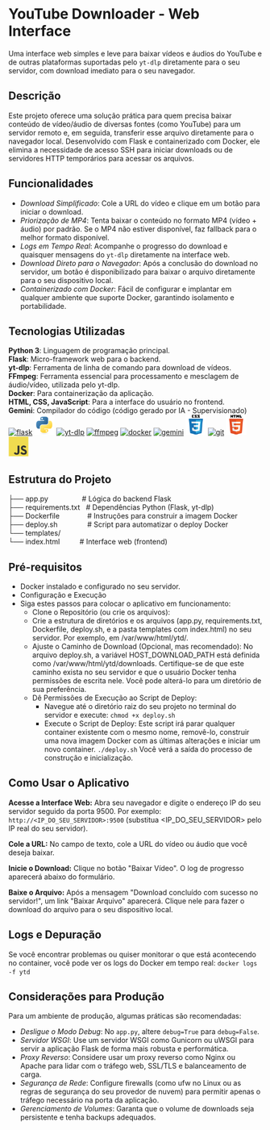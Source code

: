 # YouTube Downloader - Web Interface
Uma interface web simples e leve para baixar vídeos e áudios do YouTube e de outras plataformas suportadas pelo `yt-dlp` diretamente para o seu servidor, com download imediato para o seu navegador.

## Descrição
Este projeto oferece uma solução prática para quem precisa baixar conteúdo de vídeo/áudio de diversas fontes (como YouTube) para um servidor remoto e, em seguida, transferir esse arquivo diretamente para o navegador local. Desenvolvido com Flask e containerizado com Docker, ele elimina a necessidade de acesso SSH para iniciar downloads ou de servidores HTTP temporários para acessar os arquivos.

## Funcionalidades
* *Download Simplificado*: Cole a URL do vídeo e clique em um botão para iniciar o download.
* *Priorização de MP4*: Tenta baixar o conteúdo no formato MP4 (vídeo + áudio) por padrão. Se o MP4 não estiver disponível, faz fallback para o melhor formato disponível.
* *Logs em Tempo Real*: Acompanhe o progresso do download e quaisquer mensagens do `yt-dlp` diretamente na interface web.
* *Download Direto para o Navegador*: Após a conclusão do download no servidor, um botão é disponibilizado para baixar o arquivo diretamente para o seu dispositivo local.
* *Containerizado com Docker*: Fácil de configurar e implantar em qualquer ambiente que suporte Docker, garantindo isolamento e portabilidade.

## Tecnologias Utilizadas
**Python 3**: Linguagem de programação principal.
<br/>
**Flask**: Micro-framework web para o backend.
<br/>
**yt-dlp**: Ferramenta de linha de comando para download de vídeos.
<br/>
**FFmpeg**: Ferramenta essencial para processamento e mesclagem de áudio/vídeo, utilizada pelo yt-dlp.
<br/>
**Docker**: Para containerização da aplicação.
<br/>
**HTML, CSS, JavaScript**: Para a interface do usuário no frontend.
<br/>
**Gemini**: Compilador do código (código gerado por IA - Supervisionado)
<br/>
<a href="https://flask.palletsprojects.com/en/stable/" target="_blank" rel="noreferrer"><img src="https://flask.palletsprojects.com/en/stable/_images/flask-horizontal.png" alt="flask" height="40"/></a>  <a href="https://www.python.org" target="_blank" rel="noreferrer"><img src="https://raw.githubusercontent.com/devicons/devicon/master/icons/python/python-original.svg" alt="python" height="40"/></a>  <a href="https://github.com/yt-dlp/yt-dlp" target="_blank" rel="noreferrer"><img src="https://avatars.githubusercontent.com/u/79589310?s=48&v=4" alt="yt-dlp" height="40"/></a>  <a href="https://ffmpeg.org/" target="_blank" rel="noreferrer"><img src="https://trac.ffmpeg.org/ffmpeg-logo.png" alt="ffmpeg" height="40"/></a> <a href="https://www.docker.com/" target="_blank" rel="noreferrer"><img src="https://banner2.cleanpng.com/20180802/ipp/c26b0dc2951a5195ae50c46f6be2544e.webp" alt="docker" height="40"/></a> <a href="https://www.docker.com/" target="_blank" rel="noreferrer"><img src="https://upload.wikimedia.org/wikipedia/commons/thumb/8/8a/Google_Gemini_logo.svg/344px-Google_Gemini_logo.svg.png" alt="gemini" height="40"/></a>  <a href="https://www.w3schools.com/css/" target="_blank" rel="noreferrer"><img src="https://raw.githubusercontent.com/devicons/devicon/master/icons/css3/css3-original-wordmark.svg" alt="css3" width="40" height="40"/></a>  <a href="https://git-scm.com/" target="_blank" rel="noreferrer"><img src="https://www.vectorlogo.zone/logos/git-scm/git-scm-icon.svg" alt="git" width="40" height="40"/></a> <a href="https://www.w3.org/html/" target="_blank" rel="noreferrer"><img src="https://raw.githubusercontent.com/devicons/devicon/master/icons/html5/html5-original-wordmark.svg" alt="html5" width="40" height="40"/></a> <a href="https://developer.mozilla.org/en-US/docs/Web/JavaScript" target="_blank" rel="noreferrer"><img src="https://raw.githubusercontent.com/devicons/devicon/master/icons/javascript/javascript-original.svg" alt="javascript" width="40" height="40"/></a>  

## Estrutura do Projeto
├── app.py                  # Lógica do backend Flask
<br/>
├── requirements.txt        # Dependências Python (Flask, yt-dlp)
<br/>
├── Dockerfile              # Instruções para construir a imagem Docker
<br/>
├── deploy.sh               # Script para automatizar o deploy Docker
<br/>
└── templates/
<br/>
    └── index.html          # Interface web (frontend)

## Pré-requisitos
* Docker instalado e configurado no seu servidor.
* Configuração e Execução
* Siga estes passos para colocar o aplicativo em funcionamento:
	* Clone o Repositório (ou crie os arquivos):
	* Crie a estrutura de diretórios e os arquivos (app.py, requirements.txt, Dockerfile, deploy.sh, e a pasta templates com index.html) no seu servidor. Por exemplo, em /var/www/html/ytd/.
	* Ajuste o Caminho de Download (Opcional, mas recomendado):
		No arquivo deploy.sh, a variável HOST_DOWNLOAD_PATH está definida como /var/www/html/ytd/downloads. Certifique-se de que este caminho exista no seu servidor e que o usuário Docker tenha permissões de escrita nele. Você pode alterá-lo para um diretório de sua preferência.
	* Dê Permissões de Execução ao Script de Deploy:
		* Navegue até o diretório raiz do seu projeto no terminal do servidor e execute:
			`chmod +x deploy.sh`
		* Execute o Script de Deploy:
			Este script irá parar qualquer container existente com o mesmo nome, removê-lo, construir uma nova imagem Docker com as últimas alterações e iniciar um novo container.
			`./deploy.sh`
			Você verá a saída do processo de construção e inicialização.

## Como Usar o Aplicativo
**Acesse a Interface Web:**
Abra seu navegador e digite o endereço IP do seu servidor seguido da porta 9500. Por exemplo: `http://<IP_DO_SEU_SERVIDOR>:9500` (substitua <IP_DO_SEU_SERVIDOR> pelo IP real do seu servidor).  

**Cole a URL:**
No campo de texto, cole a URL do vídeo ou áudio que você deseja baixar.

**Inicie o Download:**
Clique no botão "Baixar Vídeo". O log de progresso aparecerá abaixo do formulário.

**Baixe o Arquivo:**
Após a mensagem "Download concluído com sucesso no servidor!", um link "Baixar Arquivo" aparecerá. Clique nele para fazer o download do arquivo para o seu dispositivo local.

## Logs e Depuração
Se você encontrar problemas ou quiser monitorar o que está acontecendo no container, você pode ver os logs do Docker em tempo real:
`docker logs -f ytd`

## Considerações para Produção
Para um ambiente de produção, algumas práticas são recomendadas:
- *Desligue o Modo Debug*: No `app.py`, altere `debug=True` para `debug=False`.
- *Servidor WSGI*: Use um servidor WSGI como Gunicorn ou uWSGI para servir a aplicação Flask de forma mais robusta e performática.
- *Proxy Reverso*: Considere usar um proxy reverso como Nginx ou Apache para lidar com o tráfego web, SSL/TLS e balanceamento de carga.
- *Segurança de Rede*: Configure firewalls (como ufw no Linux ou as regras de segurança do seu provedor de nuvem) para permitir apenas o tráfego necessário na porta da aplicação.
- *Gerenciamento de Volumes*: Garanta que o volume de downloads seja persistente e tenha backups adequados.
